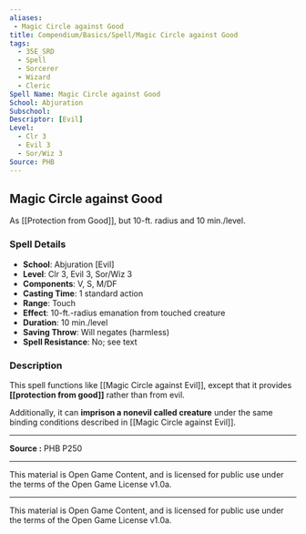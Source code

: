 ```yaml
---
aliases:
 - Magic Circle against Good
title: Compendium/Basics/Spell/Magic Circle against Good
tags:  
  - 35E_SRD  
  - Spell  
  - Sorcerer  
  - Wizard  
  - Cleric  
Spell Name: Magic Circle against Good
School: Abjuration
Subschool: 
Descriptor: [Evil]
Level:  
  - Clr 3  
  - Evil 3  
  - Sor/Wiz 3  
Source: PHB
---
```


## Magic Circle against Good

As [[Protection from Good]], but 10-ft. radius and 10 min./level.

### Spell Details

- **School**: Abjuration [Evil]  
- **Level**: Clr 3, Evil 3, Sor/Wiz 3  
- **Components**: V, S, M/DF  
- **Casting Time**: 1 standard action  
- **Range**: Touch  
- **Effect**: 10-ft.-radius emanation from touched creature  
- **Duration**: 10 min./level  
- **Saving Throw**: Will negates (harmless)  
- **Spell Resistance**: No; see text  

### Description

This spell functions like [[Magic Circle against Evil]], except that it provides **[[protection from good]]** rather than from evil.

Additionally, it can **imprison a nonevil called creature** under the same binding conditions described in [[Magic Circle against Evil]].

---

**Source :** PHB P250

---

This material is Open Game Content, and is licensed for public use under  
the terms of the Open Game License v1.0a.

---

This material is Open Game Content, and is licensed for public use under the terms of the Open Game License v1.0a.
